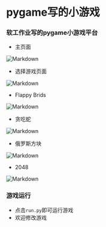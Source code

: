 # pygame写的小游戏
### 软工作业写的pygame小游戏平台
- 主页面

![Markdown](http://i4.buimg.com/584643/09ee09475c2f987a.png)
- 选择游戏页面

![Markdown](http://i4.buimg.com/584643/84ccb3c4abb61f18.png)

- Flappy Brids

![Markdown](http://i4.buimg.com/584643/5a45a41da6eea37a.png)

- 贪吃蛇

![Markdown](http://i4.buimg.com/584643/612ae44cc47edb4b.png)

- 俄罗斯方块

![Markdown](http://i4.buimg.com/584643/bfb33f2a2f879568.png)

- 2048

![Markdown](http://i4.buimg.com/584643/e9933cee1faca4f0.png)

### 游戏运行

- 点击`run.py`即可运行游戏
- 欢迎修改游戏
